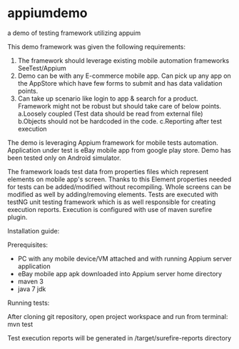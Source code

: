 appiumdemo
==========

a demo of testing framework utilizing appuim

This demo framework was given the following requirements:
1. The framework should leverage existing mobile automation frameworks SeeTest/Appium
2. Demo can be with any E-commerce mobile app. Can pick up any app on the AppStore which have few forms to submit and has data validation points.
3. Can take up scenario like login to app & search for a product. Framework might not be robust but should take care of below points.
   a.Loosely coupled (Test data should be read from external file)
   b.Objects should not be hardcoded in the code.
   c.Reporting after test execution

The demo is leveraging Appium framework for mobile tests automation. Application under test is eBay mobile app from google play store.
Demo has been tested only on Android simulator.

The framework loads test data from properties files which represent elements on mobile app's screen.
Thanks to this Element properties needed for tests can be added/modified without recompiling.
Whole screens can be modified as well by adding/removing elements.
Tests are executed with testNG unit testing framework which is as well responsible for creating execution reports.
Execution is configured with use of maven surefire plugin.


Installation guide:

Prerequisites:
 - PC with any mobile device/VM attached and with running Appium server application
 - eBay mobile app apk downloaded into Appium server home directory
 - maven 3
 - java 7 jdk

Running tests:

After cloning git repository, open project workspace and run from terminal:
mvn test

Test execution reports will be generated in <project-home-dir>/target/surefire-reports directory
